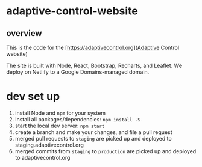 # adaptive-control-website

## overview 
This is the code for the [https://adaptivecontrol.org](Adaptive Control website)

The site is built with Node, React, Bootstrap, Recharts, and Leaflet. We deploy on Netlify to a Google Domains-managed domain.

# dev set up 
1. install Node and `npm` for your system 
2. install all packages/dependencies: `npm install -S`
3. start the local dev server: `npm start`
4. create a branch and make your changes, and file a pull request
5. merged pull requests to `staging` are picked up and deployed to staging.adaptivecontrol.org
6. merged commits from `staging` to `production` are picked up and deployed to adaptivecontrol.org
